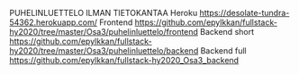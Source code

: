 PUHELINLUETTELO ILMAN TIETOKANTAA
Heroku  https://desolate-tundra-54362.herokuapp.com/
Frontend  https://github.com/epylkkan/fullstack-hy2020/tree/master/Osa3/puhelinluettelo/frontend
Backend short  https://github.com/epylkkan/fullstack-hy2020/tree/master/Osa3/puhelinluettelo/backend
Backend full  https://github.com/epylkkan/fullstack-hy2020_Osa3_backend
